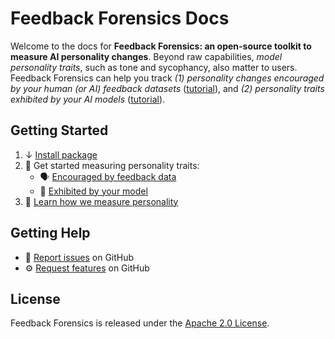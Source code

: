 # Feedback Forensics Docs

Welcome to the docs for **Feedback Forensics: an open-source toolkit to measure AI personality changes**. Beyond raw capabilities, *model personality traits*, such as tone and sycophancy, also matter to users. Feedback Forensics can help you track *(1) personality changes encouraged by your human (or AI) feedback datasets* ([tutorial](guide/feedback.ipynb)), and *(2) personality traits exhibited by your AI models* ([tutorial](guide/models.ipynb)).

## Getting Started

1. ↓ [Install package](installation.md)
2. 🚀 Get started measuring personality traits:
    * 🗣️ [Encouraged by feedback data](guide/feedback.ipynb)
    * 🤖 [Exhibited by your model](guide/models.ipynb)
3. 📏 [Learn how we measure personality](method/index.md)


## Getting Help

- 🐛 [Report issues](https://github.com/rdnfn/feedback-forensics/issues) on GitHub
- ⚙️ [Request features](https://github.com/rdnfn/feedback-forensics/issues) on GitHub

## License

Feedback Forensics is released under the [Apache 2.0 License](https://github.com/rdnfn/feedback-forensics/blob/main/LICENSE).